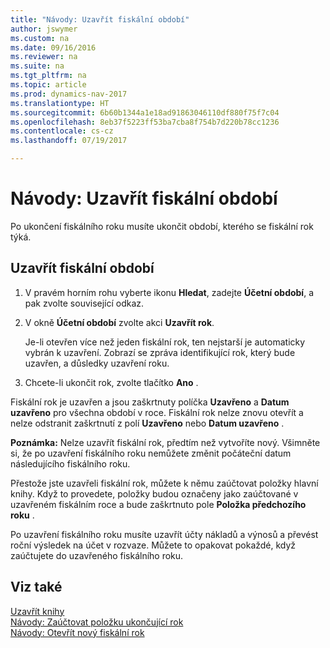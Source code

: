 ```yaml
---
title: "Návody: Uzavřít fiskální období"
author: jswymer
ms.custom: na
ms.date: 09/16/2016
ms.reviewer: na
ms.suite: na
ms.tgt_pltfrm: na
ms.topic: article
ms.prod: dynamics-nav-2017
ms.translationtype: HT
ms.sourcegitcommit: 6b60b1344a1e18ad91863046110df880f75f7c04
ms.openlocfilehash: 8eb37f5223ff53ba7cba8f754b7d220b78cc1236
ms.contentlocale: cs-cz
ms.lasthandoff: 07/19/2017

---
```

# <a name="how-to-close-accounting-periods"></a>Návody: Uzavřít fiskální období
Po ukončení fiskálního roku musíte ukončit období, kterého se fiskální rok týká.

## <a name="to-close-accounting-periods"></a>Uzavřít fiskální období
1. V pravém horním rohu vyberte ikonu **Hledat**, zadejte **Účetní období**, a pak zvolte související odkaz.
2. V okně **Účetní období** zvolte akci **Uzavřít rok**.

    Je-li otevřen více než jeden fiskální rok, ten nejstarší je automaticky vybrán k uzavření. Zobrazí se zpráva identifikující rok, který bude uzavřen, a důsledky uzavření roku.
3. Chcete-li ukončit rok, zvolte tlačítko **Ano** .

Fiskální rok je uzavřen a jsou zaškrtnuty políčka **Uzavřeno** a **Datum uzavřeno** pro všechna období v roce. Fiskální rok nelze znovu otevřít a nelze odstranit zaškrtnutí z polí **Uzavřeno** nebo **Datum uzavřeno** .

**Poznámka:** Nelze uzavřít fiskální rok, předtím než vytvoříte nový. Všimněte si, že po uzavření fiskálního roku nemůžete změnit počáteční datum následujícího fiskálního roku.

Přestože jste uzavřeli fiskální rok, můžete k němu zaúčtovat položky hlavní knihy. Když to provedete, položky budou označeny jako zaúčtované v uzavřeném fiskálním roce a bude zaškrtnuto pole **Položka předchozího roku** .

Po uzavření fiskálního roku musíte uzavřít účty nákladů a výnosů a převést roční výsledek na účet v rozvaze. Můžete to opakovat pokaždé, když zaúčtujete do uzavřeného fiskálního roku.

## <a name="see-also"></a>Viz také
[Uzavřít knihy](year-close-books.md)  
[Návody: Zaúčtovat položku ukončující rok](year-how-post-year-end-close-entry.md)  
[Návody: Otevřít nový fiskální rok](finance-how-open-new-fiscal-year.md)

